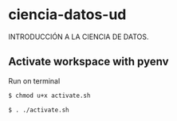 # ciencia-datos-ud
INTRODUCCIÓN A LA CIENCIA DE DATOS.


## Activate workspace with pyenv
Run on terminal
```bash
$ chmod u+x activate.sh

$ . ./activate.sh
```